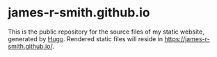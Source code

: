 # james-r-smith.github.io

This is the public repository for the source files of my static website, generated by [Hugo](https://GoHugo.io/). Rendered static files will reside in <https://james-r-smith.github.io/>.
